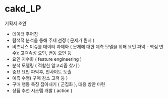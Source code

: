 # cakd_LP

기획서 초안
- 데이터 주어짐
- 탐색적 분석을 통해 주제 선정 ( 문제가 뭔지 )
- 비즈니스 이슈를 데이터 과제화 ( 문제에 대한 예측 모델을 위해 요인 파악 - 핵심 변수): 고객속성 요인, 변동 요인 등
- 요인 지수화 ( feature engineering )
- 분석 모델링 ( 적합한 알고리즘 찾기 )
- 중요 요인 파악후, 인사이트 도출
- 예측 수행( 구매 감소 고객 등 )
- 구매 행동 특징 잡아내기 ( 군집화 ), 대응 방안 마련
- 상품 추천 시스템 개발 ( action )